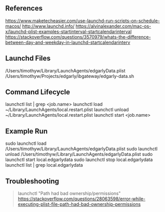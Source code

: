 

## References
https://www.maketecheasier.com/use-launchd-run-scripts-on-schedule-macos/
http://www.launchd.info/
https://alvinalexander.com/mac-os-x/launchd-plist-examples-startinterval-startcalendarinterval
https://stackoverflow.com/questions/3570979/whats-the-difference-between-day-and-weekday-in-launchd-startcalendarinterv


## Launchd Files
/Users/timothyw/Library/LaunchAgents/edgarlyData.plist
/Users/timothyw/Projects/edgarly/ibgateway/edgarly-data.sh


## Command Lifecycle
launchctl list | grep <job.name>
launchctl load ~/Library/LaunchAgents/local.restart.plist
launchctl unload ~/Library/LaunchAgents/local.restart.plist
launchctl start <job.name>


## Example Run
sudo launchctl load /Users/timothyw/Library/LaunchAgents/edgarlyData.plist
sudo launchctl unload /Users/timothyw/Library/LaunchAgents/edgarlyData.plist
sudo launchctl start local.edgarlydata
sudo launchctl stop local.edgarlydata
launchctl list | grep local.edgarlydata

## Troubleshooting
> launchctl "Path had bad ownership/permissions"
https://stackoverflow.com/questions/28063598/error-while-executing-plist-file-path-had-bad-ownership-permissions

